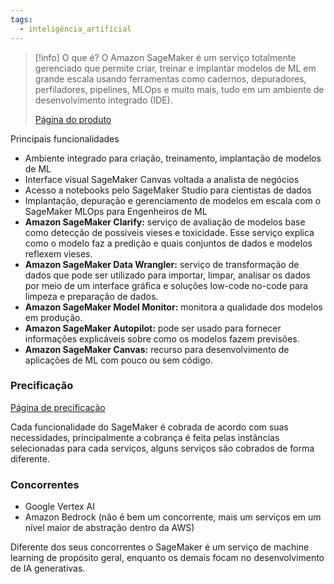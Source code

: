 ```yaml
---
tags:
  - inteligência_artificial
---
```

> [!info] O que é?
> O Amazon SageMaker é um serviço totalmente gerenciado que permite criar, treinar e implantar modelos de ML em grande escala usando ferramentas como cadernos, depuradores, perfiladores, pipelines, MLOps e muito mais, tudo em um ambiente de desenvolvimento integrado (IDE).
> 
> [Página do produto](https://aws.amazon.com/pt/sagemaker/)

Principais funcionalidades

- Ambiente integrado para criação, treinamento, implantação de modelos de ML
- Interface visual SageMaker Canvas voltada a analista de negócios
- Acesso a notebooks pelo SageMaker Studio para cientistas de dados
- Implantação, depuração e gerenciamento de modelos em escala com o SageMaker MLOps para Engenheiros de ML
- **Amazon SageMaker Clarify:** serviço de avaliação de modelos base como detecção de possíveis vieses e toxicidade. Esse serviço explica como o modelo faz a predição e quais conjuntos de dados e modelos reflexem vieses.
- **Amazon SageMaker Data Wrangler:** serviço de transformação de dados que pode ser utilizado para importar, limpar, analisar os dados por meio de um interface gráfica e soluções low-code no-code para limpeza e preparação de dados.
- **Amazon SageMaker Model Monitor:** monitora a qualidade dos modelos em produção.
- **Amazon SageMaker Autopilot:** pode ser usado para fornecer informações explicáveis sobre como os modelos fazem previsões.
- **Amazon SageMaker Canvas:** recurso para desenvolvimento de aplicações de ML com pouco ou sem código.


### Precificação
[Página de precificação](https://aws.amazon.com/pt/sagemaker/pricing/?nc=sn&loc=4)

Cada funcionalidade do SageMaker é cobrada de acordo com suas necessidades, principalmente a cobrança é feita pelas instâncias selecionadas para cada serviços, alguns serviços são cobrados de forma diferente.

### Concorrentes

- Google Vertex AI
- Amazon Bedrock (não é bem um concorrente, mais um serviços em um nível maior de abstração dentro da AWS)

Diferente dos seus concorrentes o SageMaker é um serviço de machine learning de propósito geral, enquanto os demais focam no desenvolvimento de IA generativas.